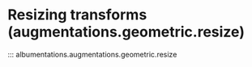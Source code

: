 # Resizing transforms (augmentations.geometric.resize)

::: albumentations.augmentations.geometric.resize
